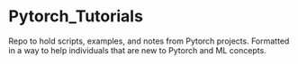 # Pytorch_Tutorials
Repo to hold scripts, examples, and notes from Pytorch projects.  Formatted in a way to help individuals that are new to Pytorch and ML concepts.
